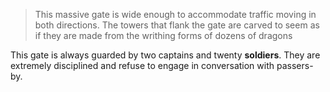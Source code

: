 > This massive gate is wide enough to accommodate traffic moving in both directions. The towers that flank the gate are carved to seem as if they are made from the writhing forms of dozens of dragons

This gate is always guarded by two captains and twenty **soldiers**. They are extremely disciplined and refuse to engage in conversation with passers-by.